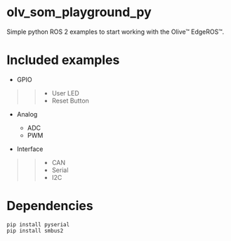 # olv_som_playground_py
Simple python ROS 2 examples to start working with the Olive™ EdgeROS™.

# Included examples

* GPIO
>> * User LED
>> * Reset Button

* Analog
  * ADC 
  * PWM 

* Interface
>> * CAN
>> * Serial
>> * I2C

# Dependencies 
```
pip install pyserial
pip install smbus2
```
